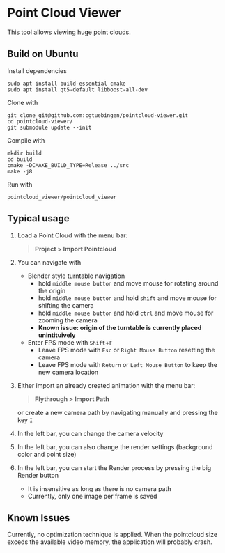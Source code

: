 # Point Cloud Viewer

This tool allows viewing huge point clouds.

## Build on Ubuntu

Install dependencies

    sudo apt install build-essential cmake
    sudo apt install qt5-default libboost-all-dev

Clone with

    git clone git@github.com:cgtuebingen/pointcloud-viewer.git
    cd pointcloud-viewer/
    git submodule update --init
    
Compile with
    
    mkdir build
    cd build
    cmake -DCMAKE_BUILD_TYPE=Release ../src
    make -j8
    
Run with

    pointcloud_viewer/pointcloud_viewer

## Typical usage

1. Load a Point Cloud with the menu bar:
    > **Project > Import Pointcloud**
2. You can navigate with
    - Blender style turntable navigation
        - hold `middle mouse button` and move mouse for rotating around the origin
        - hold `middle mouse button` and hold `shift` and move mouse for shifting the camera
        - hold `middle mouse button` and hold `ctrl` and move mouse for zooming the camera
        - **Known issue: origin of the turntable is currently placed unintituively**
    - Enter FPS mode with `Shift`+`F`
        - Leave FPS mode with `Esc` or `Right Mouse Button` resetting the camera
        - Leave FPS mode with `Return` or `Left Mouse Button` to keep the new camera location
3. Either import an already created animation with the menu bar:
    > **Flythrough > Import Path**
    
    or create a new camera path by navigating manually and pressing the key `I`
4. In the left bar, you can change the camera velocity
5. In the left bar, you can also change the render settings (background color and point size)
6. In the left bar, you can start the Render process by pressing the big Render button
    - It is insensitive as long as there is no camera path
    - Currently, only one image per frame is saved
    
## Known Issues

Currently, no optimization technique is applied. When the pointcloud size exceds the available video memory, the application will probably crash. 
